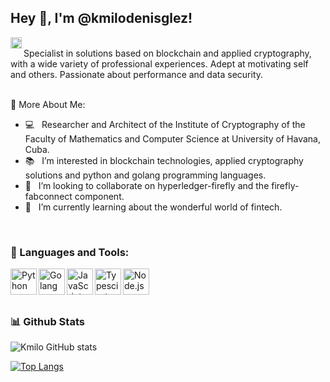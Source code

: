 ## Hey 👋, I'm @kmilodenisglez!
<a href='https://www.linkedin.com/in/kmilodenisglez/'><img align='left' alt="linkedin" src="https://raw.githubusercontent.com/rahul-jha98/rahul-jha98/561d474902b59c7429ec22bb73e225696c27b202/assets/linkedin.svg" height='18px'/></a>
<br/>
Specialist in solutions based on blockchain and applied cryptography, with a wide variety of professional experiences. Adept at motivating self and others. Passionate about performance and data security.
<br/>
<br/>

🧐 More About Me:
- 💻 &nbsp; Researcher and Architect of the Institute of Cryptography of the Faculty of Mathematics and Computer Science at University of Havana, Cuba.
- 📚 &nbsp; I’m interested in blockchain technologies, applied cryptography solutions and python and golang programming languages.
- 🤝 &nbsp; I’m looking to collaborate on hyperledger-firefly and the firefly-fabconnect component.
- 🌱 &nbsp; I’m currently learning about the wonderful world of fintech.

<br>

### 🔨 Languages and Tools:
<a href="https://www.python.org" target="_blank"><img align="left" alt="Python" height ="42px" src="https://www.python.org/static/img/python-logo-large.c36dccadd999.png?1576869008"></a>
<a href="https://gomirrors.org" target="_blank"><img align="left" alt="Golang" height ="42px" src="https://gomirrors.org/lib/godoc/images/go-logo-blue.svg"></a>
<a href="https://www.javascript.com/" target="_blank"> <img align="left" alt="JavaScript" height ="42px" src="https://www.javascript.com/etc.clientlibs/pluralsight/clientlibs/clientlib-main/resources/images/js-logo.png"> </a>
<a href="https://www.typescriptlang.org/" target="_blank"><img align="left" alt="Typescirpt" height ="42px" src="https://raw.githubusercontent.com/rahul-jha98/github_readme_icons/main/language_and_tools/square/typescript/typescript.svg"></a>
<a href="https://nodejs.org" target="_blank"><img align="left" alt="Node.js" height ="42px" src="https://raw.githubusercontent.com/rahul-jha98/github_readme_icons/main/language_and_tools/square/node/node.svg"></a>

<br>
<br>
<br>

### 📊 Github Stats

![Kmilo GitHub stats](https://github-readme-stats.vercel.app/api?username=kmilodenisglez&count_private=true&show_icons=true&theme=dark&title_color=00BB2D&hide=stars,prs,issues,contribs)

[![Top Langs](https://github-readme-stats.vercel.app/api/top-langs/?username=kmilodenisglez&layout=compact&langs_count=5&hide=html,css,makefile&count_private=true&show_icons=true&theme=dark&title_color=00BB2D)](https://github.com/anuraghazra/github-readme-stats)
